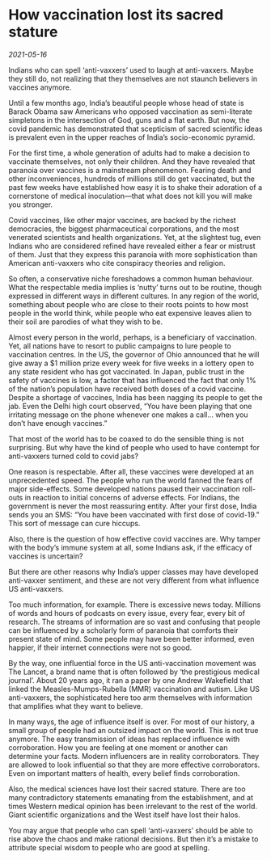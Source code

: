 # How vaccination lost its sacred stature

*2021-05-16*

Indians who can spell ‘anti-vaxxers’ used to laugh at anti-vaxxers.
Maybe they still do, not realizing that they themselves are not staunch
believers in vaccines anymore.

Until a few months ago, India’s beautiful people whose head of state is
Barack Obama saw Americans who opposed vaccination as semi-literate
simpletons in the intersection of God, guns and a flat earth. But now,
the covid pandemic has demonstrated that scepticism of sacred scientific
ideas is prevalent even in the upper reaches of India’s socio-economic
pyramid.

For the first time, a whole generation of adults had to make a decision
to vaccinate themselves, not only their children. And they have revealed
that paranoia over vaccines is a mainstream phenomenon. Fearing death
and other inconveniences, hundreds of millions still do get vaccinated,
but the past few weeks have established how easy it is to shake their
adoration of a cornerstone of medical inoculation—that what does not
kill you will make you stronger.

Covid vaccines, like other major vaccines, are backed by the richest
democracies, the biggest pharmaceutical corporations, and the most
venerated scientists and health organizations. Yet, at the slightest
tug, even Indians who are considered refined have revealed either a fear
or mistrust of them. Just that they express this paranoia with more
sophistication than American anti-vaxxers who cite conspiracy theories
and religion.

So often, a conservative niche foreshadows a common human behaviour.
What the respectable media implies is ‘nutty’ turns out to be routine,
though expressed in different ways in different cultures. In any region
of the world, something about people who are close to their roots points
to how most people in the world think, while people who eat expensive
leaves alien to their soil are parodies of what they wish to be.

Almost every person in the world, perhaps, is a beneficiary of
vaccination. Yet, all nations have to resort to public campaigns to lure
people to vaccination centres. In the US, the governor of Ohio announced
that he will give away a $1 million prize every week for five weeks in a
lottery open to any state resident who has got vaccinated. In Japan,
public trust in the safety of vaccines is low, a factor that has
influenced the fact that only 1% of the nation’s population have
received both doses of a covid vaccine. Despite a shortage of vaccines,
India has been nagging its people to get the jab. Even the Delhi high
court observed, “You have been playing that one irritating message on
the phone whenever one makes a call… when you don’t have enough
vaccines.”

That most of the world has to be coaxed to do the sensible thing is not
surprising. But why have the kind of people who used to have contempt
for anti-vaxxers turned cold to covid jabs?

One reason is respectable. After all, these vaccines were developed at
an unprecedented speed. The people who run the world fanned the fears of
major side-effects. Some developed nations paused their vaccination
roll-outs in reaction to initial concerns of adverse effects. For
Indians, the government is never the most reassuring entity. After your
first dose, India sends you an SMS: “You have been vaccinated with first
dose of covid-19.” This sort of message can cure hiccups.

Also, there is the question of how effective covid vaccines are. Why
tamper with the body’s immune system at all, some Indians ask, if the
efficacy of vaccines is uncertain?

But there are other reasons why India’s upper classes may have developed
anti-vaxxer sentiment, and these are not very different from what
influence US anti-vaxxers.

Too much information, for example. There is excessive news today.
Millions of words and hours of podcasts on every issue, every fear,
every bit of research. The streams of information are so vast and
confusing that people can be influenced by a scholarly form of paranoia
that comforts their present state of mind. Some people may have been
better informed, even happier, if their internet connections were not so
good.

By the way, one influential force in the US anti-vaccination movement
was The Lancet, a brand name that is often followed by ‘the prestigious
medical journal’. About 20 years ago, it ran a paper by one Andrew
Wakefield that linked the Measles-Mumps-Rubella (MMR) vaccination and
autism. Like US anti-vaxxers, the sophisticated here too arm themselves
with information that amplifies what they want to believe.

In many ways, the age of influence itself is over. For most of our
history, a small group of people had an outsized impact on the world.
This is not true anymore. The easy transmission of ideas has replaced
influence with corroboration. How you are feeling at one moment or
another can determine your facts. Modern influencers are in reality
corroborators. They are allowed to look influential so that they are
more effective corroborators. Even on important matters of health, every
belief finds corroboration.

Also, the medical sciences have lost their sacred stature. There are too
many contradictory statements emanating from the establishment, and at
times Western medical opinion has been irrelevant to the rest of the
world. Giant scientific organizations and the West itself have lost
their halos.

You may argue that people who can spell ‘anti-vaxxers’ should be able to
rise above the chaos and make rational decisions. But then it’s a
mistake to attribute special wisdom to people who are good at spelling.
